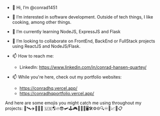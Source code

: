 - 👋 Hi, I’m @conrad1451
- 👀 I’m interested in software development. Outside of tech things, I like cooking, among other things.
- 🌱 I’m currently learning NodeJS, ExpressJS and Flask 
- 💞️ I’m looking to collaborate on FrontEnd, BackEnd or FullStack projects using ReactJS and NodeJS/Flask.
- 📫 How to reach me: 
  - LinkedIn: https://www.linkedin.com/in/conrad-hansen-quartey/

- 📫 While you're here, check out my portfolio websites:
  - https://conradhq.vercel.app/
  - https://conradhqportfolio.vercel.app/


And here are some emojis you might catch me using throughout my projects:
🚀🛰️✈️🦅🇬🇭 🇺🇸🌎🔥😎🛩️🕹️🎮👨🏾‍💻🖥️🛠️⚙️🌐🔍♾️📱📈🔼📋

<!---
conrad1451/conrad1451 is a ✨ special ✨ repository because its `README.md` (this file) appears on your GitHub profile.
You can click the Preview link to take a look at your changes.
--->
